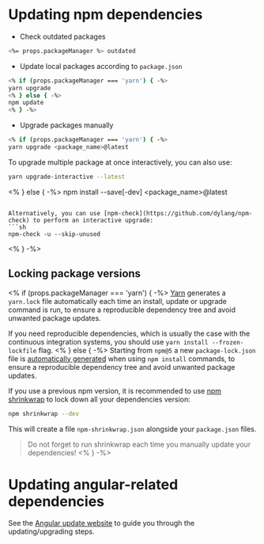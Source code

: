 # Updating npm dependencies

- Check outdated packages
```sh
<%= props.packageManager %> outdated
```

- Update local packages according to `package.json`
```sh
<% if (props.packageManager === 'yarn') { -%>
yarn upgrade
<% } else { -%>
npm update
<% } -%>
```

- Upgrade packages manually
```sh
<% if (props.packageManager === 'yarn') { -%>
yarn upgrade <package_name>@latest
```

To upgrade multiple package at once interactively, you can also use:
```sh
yarn upgrade-interactive --latest
```
<% } else { -%>
npm install --save[-dev] <package_name>@latest
```

Alternatively, you can use [npm-check](https://github.com/dylang/npm-check) to perform an interactive upgrade:
```sh
npm-check -u --skip-unused
```
<% } -%>

## Locking package versions

<% if (props.packageManager === 'yarn') { -%>
[Yarn](https://yarnpkg.com) generates a `yarn.lock` file automatically each time an install, update or upgrade command
is run, to ensure a reproducible dependency tree and avoid unwanted package updates.

If you need reproducible dependencies, which is usually the case with the continuous integration systems, you should
use `yarn install --frozen-lockfile` flag.
<% } else { -%>
Starting from `npm@5` a new `package-lock.json` file is
[automatically generated](https://docs.npmjs.com/files/package-locks) when using `npm install` commands, to ensure a
reproducible dependency tree and avoid unwanted package updates.

If you use a previous npm version, it is recommended to use [npm shrinkwrap](https://docs.npmjs.com/cli/shrinkwrap) to
lock down all your dependencies version:
```sh
npm shrinkwrap --dev
```

This will create a file `npm-shrinkwrap.json` alongside your `package.json` files.

> Do not forget to run shrinkwrap each time you manually update your dependencies!
<% } -%>

# Updating angular-related dependencies

See the [Angular update website](https://update.angular.io) to guide you through the updating/upgrading steps.
